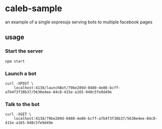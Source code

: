 # caleb-sample
an example of a single expressjs serving bots to multiple facebook pages

## usage

### Start the server

```shell
npm start
```

### Launch a bot
```shell
curl -XPOST \
    localhost:4138/launchBot/79be289d-0480-4e86-bcff-a7b4f3f38b37/5630e4ee-84c8-415e-a165-940c5fe9d49e
```

### Talk to the bot
```shell
curl -XGET \
    localhost:4138/79be289d-0480-4e86-bcff-a7b4f3f38b37/5630e4ee-84c8-415e-a165-940c5fe9d49e
```
